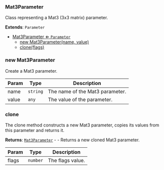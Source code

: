 <a name="Mat3Parameter"></a>

### Mat3Parameter 
Class representing a Mat3 (3x3 matrix) parameter.


**Extends**: <code>Parameter</code>  

* [Mat3Parameter ⇐ <code>Parameter</code>](#Mat3Parameter)
    * [new Mat3Parameter(name, value)](#new-Mat3Parameter)
    * [clone(flags)](#clone)

<a name="new_Mat3Parameter_new"></a>

### new Mat3Parameter
Create a Mat3 parameter.


| Param | Type | Description |
| --- | --- | --- |
| name | <code>string</code> | The name of the Mat3 parameter. |
| value | <code>any</code> | The value of the parameter. |

<a name="Mat3Parameter+clone"></a>

### clone
The clone method constructs a new Mat3 parameter,
copies its values from this parameter and returns it.


**Returns**: [<code>Mat3Parameter</code>](#Mat3Parameter) - - Returns a new cloned Mat3 parameter.  

| Param | Type | Description |
| --- | --- | --- |
| flags | <code>number</code> | The flags value. |

